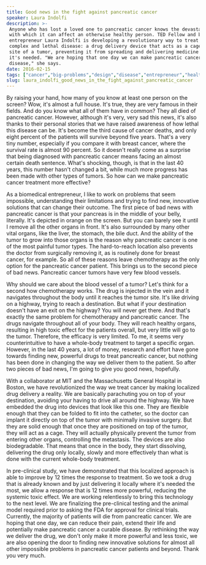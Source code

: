 ```yaml
---
title: Good news in the fight against pancreatic cancer
speaker: Laura Indolfi
description: >-
 Anyone who has lost a loved one to pancreatic cancer knows the devastating speed
 with which it can affect an otherwise healthy person. TED Fellow and biomedical
 entrepreneur Laura Indolfi is developing a revolutionary way to treat this
 complex and lethal disease: a drug delivery device that acts as a cage at the
 site of a tumor, preventing it from spreading and delivering medicine only where
 it's needed. "We are hoping that one day we can make pancreatic cancer a curable
 disease," she says.
date: 2016-02-15
tags: ["cancer","big-problems","design","disease","entrepreneur","health","future","health-care","illness","innovation","invention","medicine","medical-research","potential","product-design","science","ted-fellows"]
slug: laura_indolfi_good_news_in_the_fight_against_pancreatic_cancer
---
```


By raising your hand, how many of you know at least one person on the screen? Wow, it's
almost a full house. It's true, they are very famous in their fields. And do you know what
all of them have in common? They all died of pancreatic cancer. However, although it's
very, very sad this news, it's also thanks to their personal stories that we have raised
awareness of how lethal this disease can be. It's become the third cause of cancer deaths,
and only eight percent of the patients will survive beyond five years. That's a very tiny
number, especially if you compare it with breast cancer, where the survival rate is almost
90 percent. So it doesn't really come as a surprise that being diagnosed with pancreatic
cancer means facing an almost certain death sentence. What's shocking, though, is that in
the last 40 years, this number hasn't changed a bit, while much more progress has been
made with other types of tumors. So how can we make pancreatic cancer treatment more
effective?

As a biomedical entrepreneur, I like to work on problems that seem impossible,
understanding their limitations and trying to find new, innovative solutions that can
change their outcome. The first piece of bad news with pancreatic cancer is that your
pancreas is in the middle of your belly, literally. It's depicted in orange on the screen.
But you can barely see it until I remove all the other organs in front. It's also
surrounded by many other vital organs, like the liver, the stomach, the bile duct. And the
ability of the tumor to grow into those organs is the reason why pancreatic cancer is one
of the most painful tumor types. The hard-to-reach location also prevents the doctor from
surgically removing it, as is routinely done for breast cancer, for example. So all of
these reasons leave chemotherapy as the only option for the pancreatic cancer patient. This
brings us to the second piece of bad news. Pancreatic cancer tumors have very few blood
vessels.

Why should we care about the blood vessel of a tumor? Let's think for a second how
chemotherapy works. The drug is injected in the vein and it navigates throughout the body
until it reaches the tumor site. It's like driving on a highway, trying to reach a
destination. But what if your destination doesn't have an exit on the highway? You will
never get there. And that's exactly the same problem for chemotherapy and pancreatic
cancer. The drugs navigate throughout all of your body. They will reach healthy organs,
resulting in high toxic effect for the patients overall, but very little will go to the
tumor. Therefore, the efficacy is very limited. To me, it seems very counterintuitive to
have a whole-body treatment to target a specific organ. However, in the last 40 years, a
lot of money, research and effort have gone towards finding new, powerful drugs to treat
pancreatic cancer, but nothing has been done in changing the way we deliver them to the
patient. So after two pieces of bad news, I'm going to give you good news,
hopefully.

With a collaborator at MIT and the Massachusetts General Hospital in Boston, we have
revolutionized the way we treat cancer by making localized drug delivery a reality. We are
basically parachuting you on top of your destination, avoiding your having to drive all
around the highway. We have embedded the drug into devices that look like this one. They
are flexible enough that they can be folded to fit into the catheter, so the doctor can
implant it directly on top of the tumor with minimally invasive surgery. But they are
solid enough that once they are positioned on top of the tumor, they will act as a cage.
They will actually physically prevent the tumor from entering other organs, controlling
the metastasis. The devices are also biodegradable. That means that once in the body, they
start dissolving, delivering the drug only locally, slowly and more effectively than what
is done with the current whole-body treatment.

In pre-clinical study, we have demonstrated that this localized approach is able to
improve by 12 times the response to treatment. So we took a drug that is already known and
by just delivering it locally where it's needed the most, we allow a response that is 12
times more powerful, reducing the systemic toxic effect. We are working relentlessly to
bring this technology to the next level. We are finalizing the pre-clinical testing and
the animal model required prior to asking the FDA for approval for clinical
trials. Currently, the majority of patients will die from pancreatic cancer. We are hoping
that one day, we can reduce their pain, extend their life and potentially make pancreatic
cancer a curable disease. By rethinking the way we deliver the drug, we don't only make it
more powerful and less toxic, we are also opening the door to finding new innovative
solutions for almost all other impossible problems in pancreatic cancer patients and
beyond. Thank you very much.

<!--
ad_duration=3.33
comment_count=42
event="TED2016"
external_start_time=0
intro_duration=11.82
is_subtitle_required="False"
is_talk_featured="True"
language="en"
language_swap="False"
native_language="en"
number_of_related_talks=6
number_of_speakers=1
number_of_subtitled_videos=32
number_of_tags=17
number_of_talk_download_languages=32
number_of_talk_more_resources=0
number_of_talk_recommendations=0
number_of_talks_take_actions=0
post_ad_duration=0.83
published_timestamp="2016-05-17 14:46:20"
recording_date="2016-02-15"
speaker_description="Biomedical entrepreneur"
speaker_is_published=1
speaker_name="Laura Indolfi"
talk_name="Good news in the fight against pancreatic cancer"
talks_tags=["cancer","big-problems","design","disease","entrepreneur","health","future","health-care","illness","innovation","invention","medicine","medical-research","potential","product-design","science","ted-fellows"]
url_audio="https://download.ted.com/talks/LauraIndolfi_2016U.mp3?apikey=acme-roadrunner"
url_photo_speaker="https://pe.tedcdn.com/images/ted/38c3be12c55196e9df03babfc24793fde59c1c3c_254x191.jpg"
url_photo_talk="https://s3.amazonaws.com/talkstar-photos/uploads/70d551c2-1e5c-411e-b926-7d72590f66bb/LauraIndolfi_2016U-embed.jpg"
url_webpage="https://www.ted.com/talks/laura_indolfi_good_news_in_the_fight_against_pancreatic_cancer"
video_type_name="TED Stage Talk"
-->